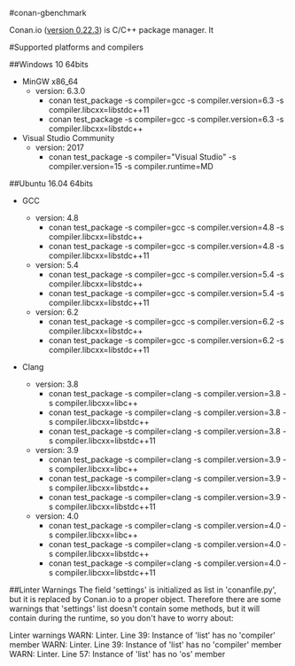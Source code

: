 #conan-gbenchmark

Conan.io ([version 0.22.3](https://github.com/conan-io/conan/releases/download/0.22.3/conan-ubuntu-64_0_22_3.deb)) is C/C++ package manager. It 



#Supported platforms and compilers

##Windows 10 64bits
* MinGW x86_64
  * version: 6.3.0
    - conan test_package -s compiler=gcc -s compiler.version=6.3 -s compiler.libcxx=libstdc++11
    - conan test_package -s compiler=gcc -s compiler.version=6.3 -s compiler.libcxx=libstdc++
* Visual Studio Community 
  * version: 2017
    - conan test_package -s compiler="Visual Studio" -s compiler.version=15 -s compiler.runtime=MD

##Ubuntu 16.04 64bits
* GCC
  * version: 4.8
    - conan test_package -s compiler=gcc -s compiler.version=4.8 -s compiler.libcxx=libstdc++
    - conan test_package -s compiler=gcc -s compiler.version=4.8 -s compiler.libcxx=libstdc++11
  * version: 5.4
    - conan test_package -s compiler=gcc -s compiler.version=5.4 -s compiler.libcxx=libstdc++
    - conan test_package -s compiler=gcc -s compiler.version=5.4 -s compiler.libcxx=libstdc++11
  * version: 6.2
    - conan test_package -s compiler=gcc -s compiler.version=6.2 -s compiler.libcxx=libstdc++
    - conan test_package -s compiler=gcc -s compiler.version=6.2 -s compiler.libcxx=libstdc++11

* Clang
  * version: 3.8
    - conan test_package -s compiler=clang -s compiler.version=3.8 -s compiler.libcxx=libc++
    - conan test_package -s compiler=clang -s compiler.version=3.8 -s compiler.libcxx=libstdc++
    - conan test_package -s compiler=clang -s compiler.version=3.8 -s compiler.libcxx=libstdc++11
  * version: 3.9
    - conan test_package -s compiler=clang -s compiler.version=3.9 -s compiler.libcxx=libc++
    - conan test_package -s compiler=clang -s compiler.version=3.9 -s compiler.libcxx=libstdc++
    - conan test_package -s compiler=clang -s compiler.version=3.9 -s compiler.libcxx=libstdc++11
  * version: 4.0
    - conan test_package -s compiler=clang -s compiler.version=4.0 -s compiler.libcxx=libc++
    - conan test_package -s compiler=clang -s compiler.version=4.0 -s compiler.libcxx=libstdc++
    - conan test_package -s compiler=clang -s compiler.version=4.0 -s compiler.libcxx=libstdc++11

##Linter Warnings
The field 'settings' is initialized as list in 'conanfile.py', but it is replaced by Conan.io to a proper object. Therefore there are some warnings that 'settings' list doesn't contain some methods, but it will contain during the runtime, so you don't have to worry about:

Linter warnings
    WARN: Linter. Line 39: Instance of 'list' has no 'compiler' member
    WARN: Linter. Line 39: Instance of 'list' has no 'compiler' member
    WARN: Linter. Line 57: Instance of 'list' has no 'os' member
